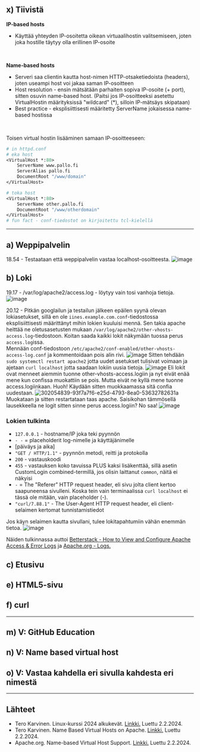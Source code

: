 ## x) Tiivistä

**IP-based hosts**
- Käyttää yhteyden IP-osoitetta oikean virtuaalihostin valitsemiseen, joten joka hostille täytyy olla erillinen IP-osoite

<br>

**Name-based hosts**
- Serveri saa clientin kautta host-nimen HTTP-otsaketiedoista (headers), joten useampi host voi jakaa saman IP-osoitteen
- Host resolution - ensin mätsätään parhaiten sopiva IP-osoite (+ port), sitten osuvin name-based host. (Paitsi jos IP-osoitteeksi asetettu VirtualHostin määrityksissä "wildcard" (*), silloin IP-mätsäys skipataan)
- Best practice - eksplisiittisesti määritetty ServerName jokaisessa name-based hostissa

<br>

Toisen virtual hostin lisääminen samaan IP-osoitteeseen:
```tcl
# in httpd.conf
# eka host
<VirtualHost *:80>
	ServerName www.pallo.fi
	ServerAlias pallo.fi
	DocumentRoot "/www/domain"
</VirtualHost>

# toka host
<VirtualHost *:80>
	ServerName other.pallo.fi
	DocumentRoot "/www/otherdomain"
</VirtualHost>
# fun fact - conf-tiedostot on kirjoitettu tcl-kielellä
```

____
## a) Weppipalvelin
18.54 - Testaataan että weppipalvelin vastaa localhost-osoitteesta.
![image](https://github.com/iines-j/linux-repo/assets/148907657/c58801fc-0da2-432c-bcda-14f084bb926c)


## b) Loki
19.17 - /var/log/apache2/access.log - löytyy vain tosi vanhoja tietoja.
![image](https://github.com/iines-j/linux-repo/assets/148907657/73ebf576-595b-45d5-8567-0793be391e41)

20.12 - Pitkän googlailun ja testailun jälkeen epäilen syynä olevan lokiasetukset, sillä en ole `iines.example.com.conf`-tiedostossa eksplisiittisesti määrittänyt mihin lokien kuuluisi mennä. 
Sen takia apache heittää ne oletusasetusten mukaan `/var/log/apache2/other-vhosts-access.log`-tiedostoon. Koitan saada kaikki lokit näkymään tuossa perus `access.log`issa. <br>
Mennään conf-tiedostoon `/etc/apache2/conf-enabled/other-vhosts-access-log.conf` ja kommentoidaan pois alin rivi.
![image](https://github.com/iines-j/linux-repo/assets/148907657/6549332d-505b-437d-9c07-3a181a3a8a4e)
Sitten tehdään `sudo systemctl restart apache2` jotta uudet asetukset tulisivat voimaan ja ajetaan `curl localhost` jotta saadaan lokiin uusia tietoja.
![image](https://github.com/iines-j/linux-repo/assets/148907657/d46c1b94-2994-4161-85f9-ae3888a1b23b)
Eli lokit ovat menneet aiemmin tuonne other-vhosts-access.logiin ja nyt eivät enää mene kun confissa muokattiin se pois. Mutta eivät ne kyllä mene tuonne access.logiinkaan. Huoh! Käydään sitten muokkaamassa sitä confia uudestaan.
![302054839-93f7a7f6-e25d-4793-8ea0-53632782631a](https://github.com/iines-j/linux-repo/assets/148907657/07036a47-9147-44c3-a739-e189f657bdf8)
Muokataan ja sitten restartataan taas apache. 
Saisikohan tämmösellä lausekkeella ne logit sitten sinne perus access.logiin? No saa!
![image](https://github.com/iines-j/linux-repo/assets/148907657/6180ba31-db46-4aa8-82af-e5655a0da0bf)
### Lokien tulkinta
- `127.0.0.1` - hostname/IP joka teki pyynnön
- `- -` = placeholderit log-nimelle ja käyttäjänimelle
- [päiväys ja aika]
- `"GET / HTTP/1.1"` - pyynnön metodi, reitti ja protokolla
- `200` - vastauskoodi
- `455` - vastauksen koko tavuissa
  PLUS kaksi lisäkenttää, sillä asetin CustomLogin combined-termillä, jos olisin laittanut `common`, näitä ei näkyisi
- `-` = The "Referer" HTTP request header, eli sivu jolta client kertoo saapuneensa sivulleni. Koska tein vain terminaalissa `curl localhost` ei tässä ole mitään, vain placeholder (-).
- `"curl/7.88.1"` - The User-Agent HTTP request header, eli client-selaimen kertomat tunnistamistiedot

Jos käyn selaimen kautta sivullani, tulee lokitapahtumiin vähän enemmän tietoa.
![image](https://github.com/iines-j/linux-repo/assets/148907657/e2ddfdf6-8341-4de4-81d2-cf7e8deae186)


Näiden tulkinnassa auttoi [Betterstack - How to View and Configure Apache Access & Error Logs](https://betterstack.com/community/guides/logging/how-to-view-and-configure-apache-access-and-error-logs/) ja [Apache.org - Logs.](https://httpd.apache.org/docs/2.4/logs.html)


## c) Etusivu



## e) HTML5-sivu




## f) curl



____
## m) V: GitHub Education

## n) V: Name based virtual host

## o) V: Vastaa kahdella eri sivulla kahdesta eri nimestä



____
## Lähteet

- Tero Karvinen. Linux-kurssi 2024 alkukevät. [Linkki.](https://terokarvinen.com/2024/linux-palvelimet-2024-alkukevat/) Luettu 2.2.2024.
- Tero Karvinen. Name Based Virtual Hosts on Apache. [Linkki.](https://terokarvinen.com/2018/04/10/name-based-virtual-hosts-on-apache-multiple-websites-to-single-ip-address/) Luettu 2.2.2024.
- Apache.org. Name-based Virtual Host Support. [Linkki.](https://httpd.apache.org/docs/2.4/vhosts/name-based.html) Luettu 2.2.2024.
